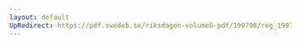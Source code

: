 ```yaml
---
layout: default
UpRedirect: https://pdf.swedeb.se/riksdagen-volumeG-pdf/199798/reg_199798/reg_199798_0516.pdf
---
```

